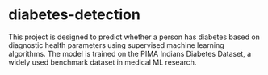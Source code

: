 # diabetes-detection
This project is designed to predict whether a person has diabetes based on diagnostic health parameters using supervised machine learning algorithms. The model is trained on the PIMA Indians Diabetes Dataset, a widely used benchmark dataset in medical ML research.
